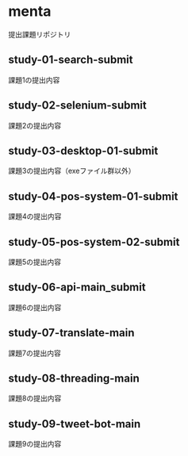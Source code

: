 # menta
提出課題リポジトリ

## study-01-search-submit
課題1の提出内容

## study-02-selenium-submit
課題2の提出内容

## study-03-desktop-01-submit
課題3の提出内容（exeファイル群以外）

## study-04-pos-system-01-submit
課題4の提出内容

## study-05-pos-system-02-submit
課題5の提出内容

## study-06-api-main_submit
課題6の提出内容

## study-07-translate-main
課題7の提出内容

## study-08-threading-main
課題8の提出内容

## study-09-tweet-bot-main
課題9の提出内容
